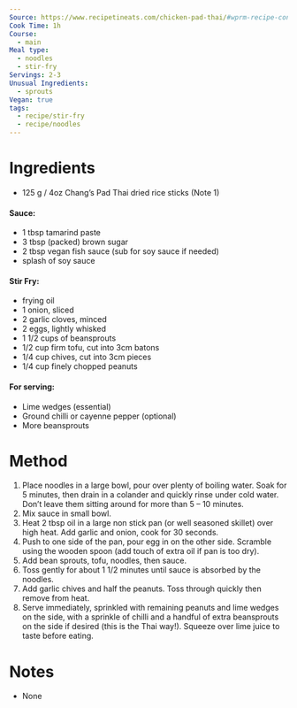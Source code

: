 ```yaml
---
Source: https://www.recipetineats.com/chicken-pad-thai/#wprm-recipe-container-29386
Cook Time: 1h
Course:
  - main
Meal type:
  - noodles
  - stir-fry
Servings: 2-3
Unusual Ingredients:
  - sprouts
Vegan: true
tags:
  - recipe/stir-fry
  - recipe/noodles
---
```

# Ingredients

- 125 g / 4oz Chang’s Pad Thai dried rice sticks (Note 1)

#### Sauce:

- 1 tbsp tamarind paste
- 3 tbsp (packed) brown sugar
- 2 tbsp vegan fish sauce (sub for soy sauce if needed)
- splash of soy sauce

#### Stir Fry:

- frying oil
- 1 onion, sliced
- 2 garlic cloves, minced
- 2 eggs, lightly whisked
- 1 1/2 cups of beansprouts
- 1/2 cup firm tofu, cut into 3cm batons
- 1/4 cup chives, cut into 3cm pieces
- 1/4 cup finely chopped peanuts

#### For serving:

- Lime wedges (essential)
- Ground chilli or cayenne pepper (optional)
- More beansprouts

# Method

1. Place noodles in a large bowl, pour over plenty of boiling water. Soak for 5 minutes, then drain in a colander and quickly rinse under cold water. Don’t leave them sitting around for more than 5 – 10 minutes.
2. Mix sauce in small bowl.
3. Heat 2 tbsp oil in a large non stick pan (or well seasoned skillet) over high heat. Add garlic and onion, cook for 30 seconds.
4. Push to one side of the pan, pour egg in on the other side. Scramble using the wooden spoon (add touch of extra oil if pan is too dry).
5. Add bean sprouts, tofu, noodles, then sauce.
6. Toss gently for about 1 1/2 minutes until sauce is absorbed by the noodles.
7. Add garlic chives and half the peanuts. Toss through quickly then remove from heat.
8. Serve immediately, sprinkled with remaining peanuts and lime wedges on the side, with a sprinkle of chilli and a handful of extra beansprouts on the side if desired (this is the Thai way!). Squeeze over lime juice to taste before eating.

# Notes

- None